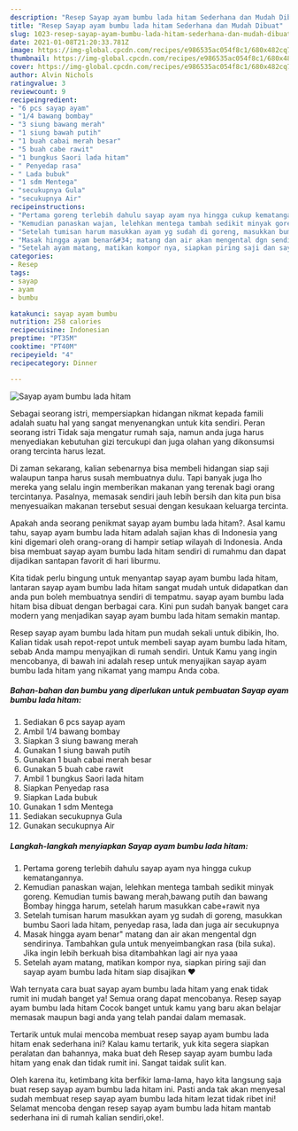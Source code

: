 ```yaml
---
description: "Resep Sayap ayam bumbu lada hitam Sederhana dan Mudah Dibuat"
title: "Resep Sayap ayam bumbu lada hitam Sederhana dan Mudah Dibuat"
slug: 1023-resep-sayap-ayam-bumbu-lada-hitam-sederhana-dan-mudah-dibuat
date: 2021-01-08T21:20:33.781Z
image: https://img-global.cpcdn.com/recipes/e986535ac054f8c1/680x482cq70/sayap-ayam-bumbu-lada-hitam-foto-resep-utama.jpg
thumbnail: https://img-global.cpcdn.com/recipes/e986535ac054f8c1/680x482cq70/sayap-ayam-bumbu-lada-hitam-foto-resep-utama.jpg
cover: https://img-global.cpcdn.com/recipes/e986535ac054f8c1/680x482cq70/sayap-ayam-bumbu-lada-hitam-foto-resep-utama.jpg
author: Alvin Nichols
ratingvalue: 3
reviewcount: 9
recipeingredient:
- "6 pcs sayap ayam"
- "1/4 bawang bombay"
- "3 siung bawang merah"
- "1 siung bawah putih"
- "1 buah cabai merah besar"
- "5 buah cabe rawit"
- "1 bungkus Saori lada hitam"
- " Penyedap rasa"
- " Lada bubuk"
- "1 sdm Mentega"
- "secukupnya Gula"
- "secukupnya Air"
recipeinstructions:
- "Pertama goreng terlebih dahulu sayap ayam nya hingga cukup kematangannya."
- "Kemudian panaskan wajan, lelehkan mentega tambah sedikit minyak goreng. Kemudian tumis bawang merah,bawang putih dan bawang Bombay hingga harum, setelah harum masukkan cabe+rawit nya"
- "Setelah tumisan harum masukkan ayam yg sudah di goreng, masukkan bumbu Saori lada hitam, penyedap rasa, lada dan juga air secukupnya"
- "Masak hingga ayam benar&#34; matang dan air akan mengental dgn sendirinya. Tambahkan gula untuk menyeimbangkan rasa (bila suka). Jika ingin lebih berkuah bisa ditambahkan lagi air nya yaaa"
- "Setelah ayam matang, matikan kompor nya, siapkan piring saji dan sayap ayam bumbu lada hitam siap disajikan ❤️"
categories:
- Resep
tags:
- sayap
- ayam
- bumbu

katakunci: sayap ayam bumbu 
nutrition: 258 calories
recipecuisine: Indonesian
preptime: "PT35M"
cooktime: "PT40M"
recipeyield: "4"
recipecategory: Dinner

---
```



![Sayap ayam bumbu lada hitam](https://img-global.cpcdn.com/recipes/e986535ac054f8c1/680x482cq70/sayap-ayam-bumbu-lada-hitam-foto-resep-utama.jpg)

Sebagai seorang istri, mempersiapkan hidangan nikmat kepada famili adalah suatu hal yang sangat menyenangkan untuk kita sendiri. Peran seorang istri Tidak saja mengatur rumah saja, namun anda juga harus menyediakan kebutuhan gizi tercukupi dan juga olahan yang dikonsumsi orang tercinta harus lezat.

Di zaman  sekarang, kalian sebenarnya bisa membeli hidangan siap saji walaupun tanpa harus susah membuatnya dulu. Tapi banyak juga lho mereka yang selalu ingin memberikan makanan yang terenak bagi orang tercintanya. Pasalnya, memasak sendiri jauh lebih bersih dan kita pun bisa menyesuaikan makanan tersebut sesuai dengan kesukaan keluarga tercinta. 



Apakah anda seorang penikmat sayap ayam bumbu lada hitam?. Asal kamu tahu, sayap ayam bumbu lada hitam adalah sajian khas di Indonesia yang kini digemari oleh orang-orang di hampir setiap wilayah di Indonesia. Anda bisa membuat sayap ayam bumbu lada hitam sendiri di rumahmu dan dapat dijadikan santapan favorit di hari liburmu.

Kita tidak perlu bingung untuk menyantap sayap ayam bumbu lada hitam, lantaran sayap ayam bumbu lada hitam sangat mudah untuk didapatkan dan anda pun boleh membuatnya sendiri di tempatmu. sayap ayam bumbu lada hitam bisa dibuat dengan berbagai cara. Kini pun sudah banyak banget cara modern yang menjadikan sayap ayam bumbu lada hitam semakin mantap.

Resep sayap ayam bumbu lada hitam pun mudah sekali untuk dibikin, lho. Kalian tidak usah repot-repot untuk membeli sayap ayam bumbu lada hitam, sebab Anda mampu menyajikan di rumah sendiri. Untuk Kamu yang ingin mencobanya, di bawah ini adalah resep untuk menyajikan sayap ayam bumbu lada hitam yang nikamat yang mampu Anda coba.

<!--inarticleads1-->

##### Bahan-bahan dan bumbu yang diperlukan untuk pembuatan Sayap ayam bumbu lada hitam:

1. Sediakan 6 pcs sayap ayam
1. Ambil 1/4 bawang bombay
1. Siapkan 3 siung bawang merah
1. Gunakan 1 siung bawah putih
1. Gunakan 1 buah cabai merah besar
1. Gunakan 5 buah cabe rawit
1. Ambil 1 bungkus Saori lada hitam
1. Siapkan  Penyedap rasa
1. Siapkan  Lada bubuk
1. Gunakan 1 sdm Mentega
1. Sediakan secukupnya Gula
1. Gunakan secukupnya Air




<!--inarticleads2-->

##### Langkah-langkah menyiapkan Sayap ayam bumbu lada hitam:

1. Pertama goreng terlebih dahulu sayap ayam nya hingga cukup kematangannya.
1. Kemudian panaskan wajan, lelehkan mentega tambah sedikit minyak goreng. Kemudian tumis bawang merah,bawang putih dan bawang Bombay hingga harum, setelah harum masukkan cabe+rawit nya
1. Setelah tumisan harum masukkan ayam yg sudah di goreng, masukkan bumbu Saori lada hitam, penyedap rasa, lada dan juga air secukupnya
1. Masak hingga ayam benar&#34; matang dan air akan mengental dgn sendirinya. Tambahkan gula untuk menyeimbangkan rasa (bila suka). Jika ingin lebih berkuah bisa ditambahkan lagi air nya yaaa
1. Setelah ayam matang, matikan kompor nya, siapkan piring saji dan sayap ayam bumbu lada hitam siap disajikan ❤️




Wah ternyata cara buat sayap ayam bumbu lada hitam yang enak tidak rumit ini mudah banget ya! Semua orang dapat mencobanya. Resep sayap ayam bumbu lada hitam Cocok banget untuk kamu yang baru akan belajar memasak maupun bagi anda yang telah pandai dalam memasak.

Tertarik untuk mulai mencoba membuat resep sayap ayam bumbu lada hitam enak sederhana ini? Kalau kamu tertarik, yuk kita segera siapkan peralatan dan bahannya, maka buat deh Resep sayap ayam bumbu lada hitam yang enak dan tidak rumit ini. Sangat taidak sulit kan. 

Oleh karena itu, ketimbang kita berfikir lama-lama, hayo kita langsung saja buat resep sayap ayam bumbu lada hitam ini. Pasti anda tak akan menyesal sudah membuat resep sayap ayam bumbu lada hitam lezat tidak ribet ini! Selamat mencoba dengan resep sayap ayam bumbu lada hitam mantab sederhana ini di rumah kalian sendiri,oke!.

